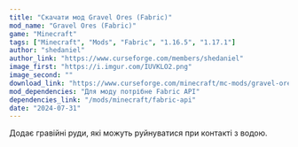 ```yaml
---
title: "Скачати мод Gravel Ores (Fabric)"
mod_name: "Gravel Ores (Fabric)"
game: "Minecraft"
tags: ["Minecraft", "Mods", "Fabric", "1.16.5", "1.17.1"]
author: "shedaniel"
author_link: "https://www.curseforge.com/members/shedaniel"
image_first: "https://i.imgur.com/IUVKLO2.png"
image_second: ""
download_link: "https://www.curseforge.com/minecraft/mc-mods/gravel-ores-fabric/files/all?page=1&amp;pageSize=20"
mod_dependencies: "Для моду потрібне Fabric API"
dependencies_link: "/mods/minecraft/fabric-api"
date: "2024-07-31"
---
```


Додає гравійні руди, які можуть руйнуватися при контакті з водою.
